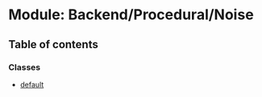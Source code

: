 # Module: Backend/Procedural/Noise

## Table of contents

### Classes

- [default](../classes/backend_procedural_noise.default.md)
